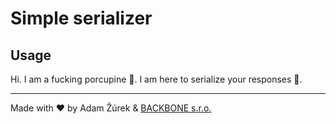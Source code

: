# Simple serializer

## Usage

Hi. I am a fucking porcupine 🦔. I am here to serialize your responses 💪. 

---
Made with ❤ by Adam Žúrek & [BACKBONE s.r.o.](https://www.backbone.sk/en/)
